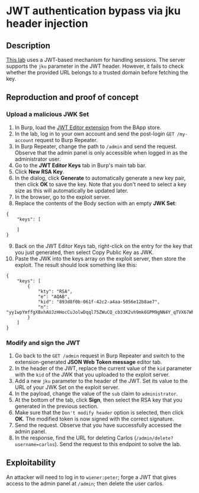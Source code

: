 # JWT authentication bypass via jku header injection

## Description

[This lab](https://portswigger.net/web-security/jwt/lab-jwt-authentication-bypass-via-jku-header-injection) uses a JWT-based mechanism for handling sessions. The server supports the `jku` parameter in the JWT header. However, it fails to check whether the provided URL belongs to a trusted domain before fetching the key.

## Reproduction and proof of concept

### Upload a malicious JWK Set

1. In Burp, load the [JWT Editor extension](https://portswigger.net/bappstore/26aaa5ded2f74beea19e2ed8345a93dd) from the BApp store.
2. In the lab, log in to your own account and send the post-login `GET /my-account` request to Burp Repeater.
3. In Burp Repeater, change the path to `/admin` and send the request. Observe that the admin panel is only accessible when logged in as the administrator user.
4. Go to the **JWT Editor Keys** tab in Burp's main tab bar.
5. Click **New RSA Key**.
6. In the dialog, click **Generate** to automatically generate a new key pair, then click **OK** to save the key. Note that you don't need to select a key size as this will automatically be updated later.
7. In the browser, go to the exploit server.
8. Replace the contents of the Body section with an empty **JWK Set**:

```text
{
    "keys": [

    ]
}
```

9. Back on the JWT Editor Keys tab, right-click on the entry for the key that you just generated, then select Copy Public Key as JWK.
10. Paste the JWK into the keys array on the exploit server, then store the exploit. The result should look something like this:

```text
{
    "keys": [
        {
            "kty": "RSA",
            "e": "AQAB",
            "kid": "893d8f0b-061f-42c2-a4aa-5056e12b8ae7",
            "n": "yy1wpYmffgXBxhAUJzHHocCuJolwDqql75ZWuCQ_cb33K2vh9mk6GPM9gNN4Y_qTVX67WhsN3JvaFYw"
        }
    ]
}
```

### Modify and sign the JWT

1. Go back to the `GET /admin` request in Burp Repeater and switch to the extension-generated **JSON Web Token message** editor tab.
2. In the header of the JWT, replace the current value of the `kid` parameter with the `kid` of the JWK that you uploaded to the exploit server.
3. Add a new `jku` parameter to the header of the JWT. Set its value to the URL of your JWK Set on the exploit server.
4. In the payload, change the value of the `sub` claim to `administrator`.
5. At the bottom of the tab, click **Sign**, then select the RSA key that you generated in the previous section.
6. Make sure that the `Don't modify header` option is selected, then click **OK**. The modified token is now signed with the correct signature.
7. Send the request. Observe that you have successfully accessed the admin panel.
8. In the response, find the URL for deleting Carlos (`/admin/delete?username=carlos`). Send the request to this endpoint to solve the lab.

## Exploitability

An attacker will need to log in to `wiener:peter`; forge a JWT that gives access to the admin panel at `/admin`; then delete the user carlos.
